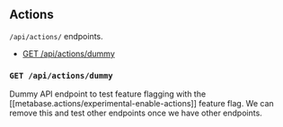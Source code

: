 ## Actions

`/api/actions/` endpoints.

  - [GET /api/actions/dummy](#get-apiactionsdummy)

### `GET /api/actions/dummy`

Dummy API endpoint to test feature flagging with the [[metabase.actions/experimental-enable-actions]] feature flag.
  We can remove this and test other endpoints once we have other endpoints.